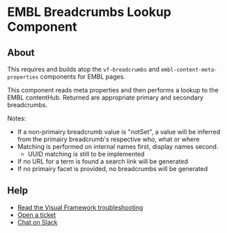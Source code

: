 # EMBL Breadcrumbs Lookup Component

## About

This requires and builds atop the `vf-breadcrumbs` and
`embl-content-meta-properties` components for EMBL pages.

This component reads meta properties and then performs a lookup to the EMBL contentHub.
Returned are appropriate primary and secondary breadcrumbs.

Notes:

- If a non-primairy breadcrumb value is "notSet", a value will be inferred from the primairy breadcrumb's respective who, what or where
- Matching is performed on internal names first, display names second.
    - UUID matching is still to be implemented
- If no URL for a term is found a search link will be generated
- If no primairy facet is provided, no breadcrumbs will be generated

## Help

- [Read the Visual Framework troubleshooting](https://visual-framework.github.io/vf-welcome/troubleshooting/)
- [Open a ticket](https://github.com/visual-framework/vf-core/issues)
- [Chat on Slack](https://join.slack.com/t/visual-framework/shared_invite/enQtNDAxNzY0NDg4NTY0LWFhMjEwNGY3ZTk3NWYxNWVjOWQ1ZWE4YjViZmY1YjBkMDQxMTNlNjQ0N2ZiMTQ1ZTZiMGM4NjU5Y2E0MjM3ZGQ)

